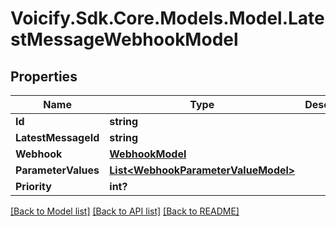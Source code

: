 # Voicify.Sdk.Core.Models.Model.LatestMessageWebhookModel
## Properties

Name | Type | Description | Notes
------------ | ------------- | ------------- | -------------
**Id** | **string** |  | [optional] 
**LatestMessageId** | **string** |  | [optional] 
**Webhook** | [**WebhookModel**](WebhookModel.md) |  | [optional] 
**ParameterValues** | [**List&lt;WebhookParameterValueModel&gt;**](WebhookParameterValueModel.md) |  | [optional] 
**Priority** | **int?** |  | [optional] 

[[Back to Model list]](../README.md#documentation-for-models) [[Back to API list]](../README.md#documentation-for-api-endpoints) [[Back to README]](../README.md)

